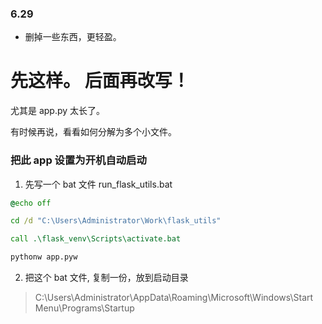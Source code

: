 ### 6.29 
- 删掉一些东西，更轻盈。

# 先这样。 后面再改写！

尤其是 app.py  太长了。

有时候再说，看看如何分解为多个小文件。

### 把此 app 设置为开机自动启动

1. 先写一个 bat 文件
run_flask_utils.bat

```bat
@echo off

cd /d "C:\Users\Administrator\Work\flask_utils"

call .\flask_venv\Scripts\activate.bat

pythonw app.pyw

```

2. 把这个 bat 文件, 复制一份，放到启动目录

> C:\Users\Administrator\AppData\Roaming\Microsoft\Windows\Start Menu\Programs\Startup 


